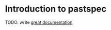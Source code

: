 # Introduction to pastspec

TODO: write [great documentation](http://jacobian.org/writing/what-to-write/)
